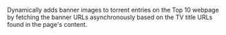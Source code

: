 Dynamically adds banner images to torrent entries on the Top 10 webpage by fetching the banner URLs asynchronously based on the TV title URLs found in the page's content.
